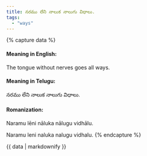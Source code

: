 ```yaml
---
title: నరము లేని నాలుక నాలుగు విధాలు.
tags:
  - "ways"
---
```


{% capture data %}
#### Meaning in English:
The tongue without nerves goes all ways.

#### Meaning in Telugu:
నరము లేని నాలుక నాలుగు విధాలు.

#### Romanization:
Naramu lēni nāluka nālugu vidhālu.

Naramu leni naluka nalugu vidhalu.
{% endcapture %}

{{ data | markdownify }}

